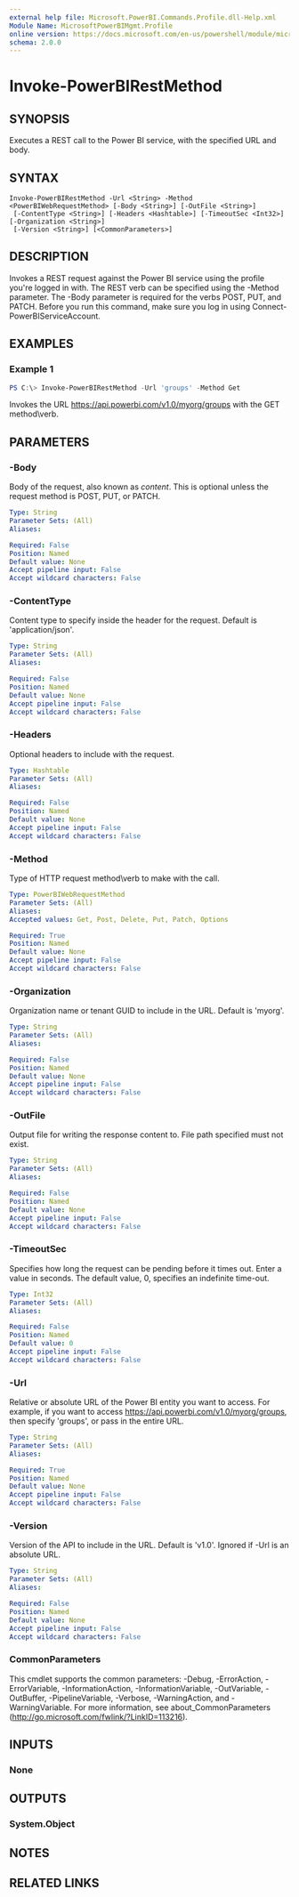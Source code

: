 ```yaml
---
external help file: Microsoft.PowerBI.Commands.Profile.dll-Help.xml
Module Name: MicrosoftPowerBIMgmt.Profile
online version: https://docs.microsoft.com/en-us/powershell/module/microsoftpowerbimgmt.profile/invoke-powerbirestmethod?view=powerbi-ps
schema: 2.0.0
---
```


# Invoke-PowerBIRestMethod

## SYNOPSIS
Executes a REST call to the Power BI service, with the specified URL and body.

## SYNTAX

```
Invoke-PowerBIRestMethod -Url <String> -Method <PowerBIWebRequestMethod> [-Body <String>] [-OutFile <String>]
 [-ContentType <String>] [-Headers <Hashtable>] [-TimeoutSec <Int32>] [-Organization <String>]
 [-Version <String>] [<CommonParameters>]
```

## DESCRIPTION
Invokes a REST request against the Power BI service using the profile you're logged in with.
The REST verb can be specified using the -Method parameter. The -Body parameter is required for the verbs POST, PUT, and PATCH.
Before you run this command, make sure you log in using Connect-PowerBIServiceAccount. 

## EXAMPLES

### Example 1
```powershell
PS C:\> Invoke-PowerBIRestMethod -Url 'groups' -Method Get
```

Invokes the URL https://api.powerbi.com/v1.0/myorg/groups with the GET method\verb.

## PARAMETERS

### -Body
Body of the request, also known as *content*. This is optional unless the request method is POST, PUT, or PATCH.

```yaml
Type: String
Parameter Sets: (All)
Aliases:

Required: False
Position: Named
Default value: None
Accept pipeline input: False
Accept wildcard characters: False
```

### -ContentType
Content type to specify inside the header for the request. Default is 'application/json'.

```yaml
Type: String
Parameter Sets: (All)
Aliases:

Required: False
Position: Named
Default value: None
Accept pipeline input: False
Accept wildcard characters: False
```

### -Headers
Optional headers to include with the request.

```yaml
Type: Hashtable
Parameter Sets: (All)
Aliases:

Required: False
Position: Named
Default value: None
Accept pipeline input: False
Accept wildcard characters: False
```

### -Method
Type of HTTP request method\verb to make with the call.

```yaml
Type: PowerBIWebRequestMethod
Parameter Sets: (All)
Aliases:
Accepted values: Get, Post, Delete, Put, Patch, Options

Required: True
Position: Named
Default value: None
Accept pipeline input: False
Accept wildcard characters: False
```

### -Organization
Organization name or tenant GUID to include in the URL. Default is 'myorg'.

```yaml
Type: String
Parameter Sets: (All)
Aliases:

Required: False
Position: Named
Default value: None
Accept pipeline input: False
Accept wildcard characters: False
```

### -OutFile
Output file for writing the response content to. File path specified must not exist.

```yaml
Type: String
Parameter Sets: (All)
Aliases:

Required: False
Position: Named
Default value: None
Accept pipeline input: False
Accept wildcard characters: False
```

### -TimeoutSec
Specifies how long the request can be pending before it times out. Enter a value in seconds. The default value, 0, specifies an indefinite time-out.

```yaml
Type: Int32
Parameter Sets: (All)
Aliases:

Required: False
Position: Named
Default value: 0
Accept pipeline input: False
Accept wildcard characters: False
```

### -Url
Relative or absolute URL of the Power BI entity you want to access. For example, if you want to access https://api.powerbi.com/v1.0/myorg/groups, then specify 'groups', or pass in the entire URL.

```yaml
Type: String
Parameter Sets: (All)
Aliases:

Required: True
Position: Named
Default value: None
Accept pipeline input: False
Accept wildcard characters: False
```

### -Version
Version of the API to include in the URL. Default is 'v1.0'. Ignored if -Url is an absolute URL.

```yaml
Type: String
Parameter Sets: (All)
Aliases:

Required: False
Position: Named
Default value: None
Accept pipeline input: False
Accept wildcard characters: False
```

### CommonParameters
This cmdlet supports the common parameters: -Debug, -ErrorAction, -ErrorVariable, -InformationAction, -InformationVariable, -OutVariable, -OutBuffer, -PipelineVariable, -Verbose, -WarningAction, and -WarningVariable. For more information, see about_CommonParameters (http://go.microsoft.com/fwlink/?LinkID=113216).

## INPUTS

### None

## OUTPUTS

### System.Object

## NOTES

## RELATED LINKS
